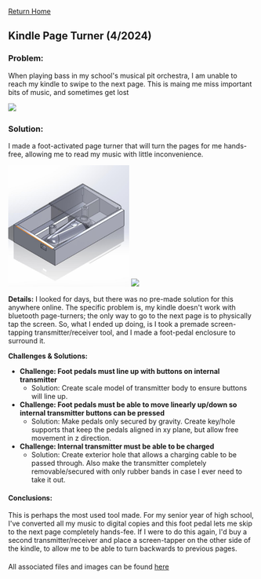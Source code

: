 [Return Home](../../README.md)

## Kindle Page Turner (4/2024)

### Problem:
When playing bass in my school's musical pit orchestra, I am unable to reach my kindle to swipe to the next page. This is maing me miss important bits of music, and sometimes get lost

<img src="picture1.gif" width="49%"> 

### Solution:
I made a foot-activated page turner that will turn the pages for me hands-free, allowing me to read my music with little inconvenience. 

<img src="picture2.jpg" width="49%"> <img src="picture3.gif" width="49%"> 


**Details:**
I looked for days, but there was no pre-made solution for this anywhere online. The specific problem is, my kindle doesn't work with bluetooth page-turners; the only way to go to the next page is to physically tap the screen. So, what I ended up doing, is I took a premade screen-tapping transmitter/receiver tool, and I made a foot-pedal enclosure to surround it.

**Challenges & Solutions:**
- **Challenge: Foot pedals must line up with buttons on internal transmitter** 
    - Solution: Create scale model of transmitter body to ensure buttons will line up.
- **Challenge: Foot pedals must be able to move linearly up/down so internal transmitter buttons can be pressed**
    - Solution: Make pedals only secured by gravity. Create key/hole supports that keep the pedals aligned in xy plane, but allow free movement in z direction.
- **Challenge: Internal transmitter must be able to be charged** 
    - Solution: Create exterior hole that allows a charging cable to be passed through. Also make the transmitter completely removable/secured with only rubber bands in case I ever need to take it out.

#### Conclusions:
This is perhaps the most used tool made. For my senior year of high school, I've converted all my music to digital copies and this foot pedal lets me skip to the next page completely hands-fee. If I were to do this again, I'd buy a second transmitter/receiver and place a screen-tapper on the other side of the kindle, to allow me to be able to turn backwards to previous pages.

####
All associated files and images can be found [here](./)